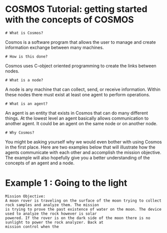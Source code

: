 COSMOS Tutorial: getting started with the concepts of COSMOS
==================================================================
	# What is Cosmos?
Cosmos is a software program that allows the user to manage and create information exchange between many machines.

	# How is this done?
Cosmos uses C-object oriented programming to create the links between nodes.

	# What is a node?
A node is any machine that can collect, send, or receive information. Within these nodes there must exist at least one
agent to perform operations.

	# What is an agent?
An agent is an entity that exists in Cosmos that can do many different things. At the lowest level an agent basically
allows communication to another agent. It could be an agent on the same node or on another node.

	# Why Cosmos?
You might be asking yourself why we would even bother with using Cosmos in the first place. Here are two examples below
that will illustrate how the agents communicate with each other and accomplish the mission objective. The example will
also hopefully give you a better understanding of the concepts of an agent and a node.

# Example 1 : Going to the light

	Mission Objective:
	A moon rover is traveling on the surface of the moon trying to collect rock samples and analyze them. The mission
	is trying to prove the past existence of water on the moon. The device used to analyze the rock however is solar
	powered. If the rover is on the dark side of the moon there is no sunlight to power the rock analyzer. Back at 
	mission control when the 
